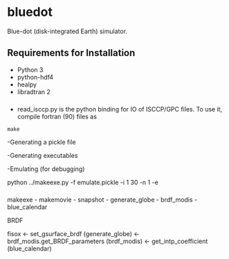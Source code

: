 # bluedot

Blue-dot (disk-integrated Earth) simulator. 

## Requirements for Installation

- Python 3
- python-hdf4
- healpy
- libradtran 2

###

- read_isccp.py is the python binding for IO of ISCCP/GPC files. To use it, compile fortran (90) files as

````
make
````

-Generating a pickle file


-Generating executables


-Emulating (for debugging)

 python ../makeexe.py -f emulate.pickle -i 1 30 -n 1 -e
   


###

makeexe - makemovie - snapshot - generate_globe - brdf_modis - blue_calendar 



BRDF 

fisox 
<- set_gsurface_brdf (generate_globe) 
<- brdf_modis.get_BRDF_parameters (brdf_modis)
<- get_intp_coefficient (blue_calendar)
